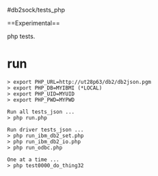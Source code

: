 #db2sock/tests_php

==Experimental==

php tests.

# run
```
> export PHP_URL=http://ut28p63/db2/db2json.pgm
> export PHP_DB=MYIBMI (*LOCAL)
> export PHP_UID=MYUID
> export PHP_PWD=MYPWD

Run all tests_json ...
> php run.php

Run driver tests_json ...
> php run_ibm_db2_set.php
> php run_ibm_db2_io.php
> php run_odbc.php

One at a time ...
> php test0000_do_thing32
```

